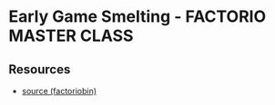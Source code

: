 # Early Game Smelting - FACTORIO MASTER CLASS

## Resources

- [source (factoriobin)](https://factoriobin.com/post/Y52EhJ74/33)
